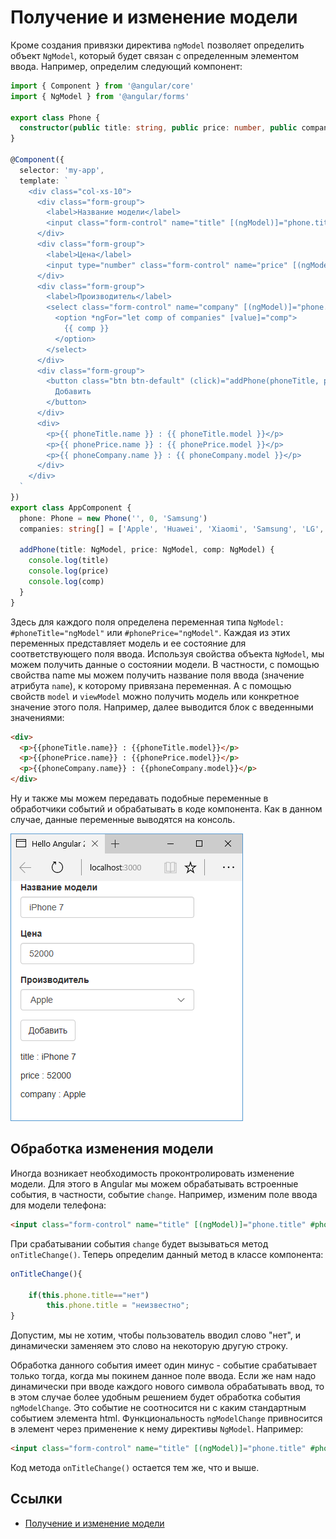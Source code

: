 # Получение и изменение модели

Кроме создания привязки директива `ngModel` позволяет определить объект `NgModel`, который будет связан с определенным элементом ввода. Например, определим следующий компонент:

```typescript
import { Component } from '@angular/core'
import { NgModel } from '@angular/forms'

export class Phone {
  constructor(public title: string, public price: number, public company: string) {}
}

@Component({
  selector: 'my-app',
  template: `
    <div class="col-xs-10">
      <div class="form-group">
        <label>Название модели</label>
        <input class="form-control" name="title" [(ngModel)]="phone.title" #phoneTitle="ngModel" />
      </div>
      <div class="form-group">
        <label>Цена</label>
        <input type="number" class="form-control" name="price" [(ngModel)]="phone.price" #phonePrice="ngModel" />
      </div>
      <div class="form-group">
        <label>Производитель</label>
        <select class="form-control" name="company" [(ngModel)]="phone.company" #phoneCompany="ngModel">
          <option *ngFor="let comp of companies" [value]="comp">
            {{ comp }}
          </option>
        </select>
      </div>
      <div class="form-group">
        <button class="btn btn-default" (click)="addPhone(phoneTitle, phonePrice, phoneCompany)">
          Добавить
        </button>
      </div>
      <div>
        <p>{{ phoneTitle.name }} : {{ phoneTitle.model }}</p>
        <p>{{ phonePrice.name }} : {{ phonePrice.model }}</p>
        <p>{{ phoneCompany.name }} : {{ phoneCompany.model }}</p>
      </div>
    </div>
  `
})
export class AppComponent {
  phone: Phone = new Phone('', 0, 'Samsung')
  companies: string[] = ['Apple', 'Huawei', 'Xiaomi', 'Samsung', 'LG', 'Motorola', 'Alcatel']

  addPhone(title: NgModel, price: NgModel, comp: NgModel) {
    console.log(title)
    console.log(price)
    console.log(comp)
  }
}
```

Здесь для каждого поля определена переменная типа `NgModel: #phoneTitle="ngModel"` или `#phonePrice="ngModel"`. Каждая из этих переменных представляет модель и ее состояние для соответствующего поля ввода. Используя свойства объекта `NgModel`, мы можем получить данные о состоянии модели. В частности, с помощью свойства name мы можем получить название поля ввода (значение атрибута `name`), к которому привязана переменная. А с помощью свойств `model` и `viewModel` можно получить модель или конкретное значение этого поля. Например, далее выводится блок с введенными значениями:

```html
<div>
  <p>{{phoneTitle.name}} : {{phoneTitle.model}}</p>
  <p>{{phonePrice.name}} : {{phonePrice.model}}</p>
  <p>{{phoneCompany.name}} : {{phoneCompany.model}}</p>
</div>
```

Ну и также мы можем передавать подобные переменные в обработчики событий и обрабатывать в коде компонента. Как в данном случае, данные переменные выводятся на консоль.

![Скриншот проекта](model-1.png)

## Обработка изменения модели

Иногда возникает необходимость проконтролировать изменение модели. Для этого в Angular мы можем обрабатывать встроенные события, в частности, событие `change`. Например, изменим поле ввода для модели телефона:

```html
<input class="form-control" name="title" [(ngModel)]="phone.title" #phoneTitle="ngModel" (change)="onTitleChange()" />
```

При срабатывании события `change` будет вызываться метод `onTitleChange()`. Теперь определим данный метод в классе компонента:

```typescript
onTitleChange(){

    if(this.phone.title=="нет")
        this.phone.title = "неизвестно";
}
```

Допустим, мы не хотим, чтобы пользователь вводил слово "нет", и динамически заменяем это слово на некоторую другую строку.

Обработка данного события имеет один минус - событие срабатывает только тогда, когда мы покинем данное поле ввода. Если же нам надо динамически при вводе каждого нового символа обрабатывать ввод, то в этом случае более удобным решением будет обработка события `ngModelChange`. Это событие не соотносится ни с каким стандартным событием элемента html. Функциональность `ngModelChange` привносится в элемент через применение к нему директивы `NgModel`. Например:

```html
<input class="form-control" name="title" [(ngModel)]="phone.title" #phoneTitle="ngModel" (ngModelChange)="onTitleChange()" />
```

Код метода `onTitleChange()` остается тем же, что и выше.

## Ссылки

- [Получение и изменение модели](https://metanit.com/web/angular2/5.2.php)
